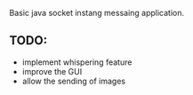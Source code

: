 Basic java socket instang messaing application.

TODO:
-
- implement whispering feature
- improve the GUI
- allow the sending of images
